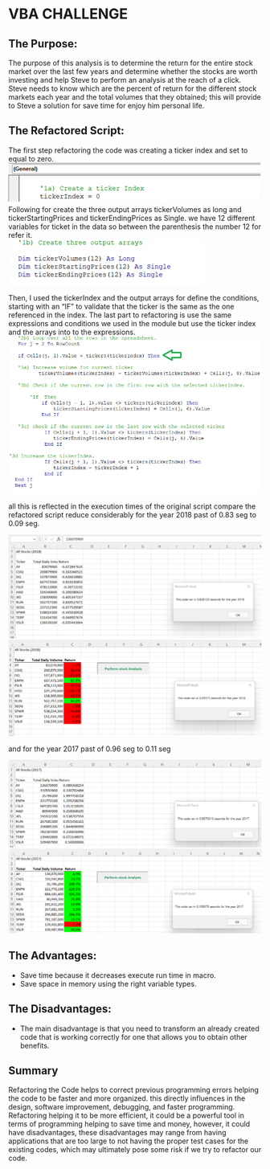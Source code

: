 # VBA CHALLENGE
## The Purpose:

The purpose of this analysis is to determine the return for the entire stock market over the last few years and determine whether the stocks are worth investing and help Steve to perform an analysis at the reach of a click. Steve needs to know which are the percent of return for the different stock markets each year and the total volumes that they obtained; this will provide to Steve a solution for save time for enjoy him personal life. 

## The Refactored Script:

The first step refactoring the code was creating a ticker index and set to equal to zero.
![](sc/1.png)   
Following for create the three output arrays tickerVolumes as long and tickerStartingPrices and tickerEndingPrices as Single. we have 12 different variables for ticket in the data so between the parenthesis the number 12 for refer it. 			
![](sc/2.png)  

Then, I used the tickerIndex and the output arrays for define the conditions, starting with an “IF” to validate that the ticker is the same as the one referenced in the index. The last part to refactoring is use the same expressions and conditions we used in the module but use the ticker index and the arrays into to the expressions.
![](sc/3.png) 

all this is reflected in the execution times of the original script compare the refactored script reduce considerably for the year 2018 past of 0.83 seg to 0.09 seg.

![](resources/VBA_Challenge_2018_before.png)  
![](resources/VBA_Challenge_2018.png)  


and for the year 2017 past of 0.96 seg to 0.11 seg

![](resources/VBA_Challenge_2017_before.png)  
![](resources/VBA_Challenge_2017.png)   


## The Advantages:

* Save time because it decreases execute run time in macro.
* Save space in memory using the right variable types. 

 ## The Disadvantages:

* The main disadvantage is that you need to transform an already created code that is working correctly for one that allows you to obtain other benefits.

## Summary 
Refactoring the Code helps to correct previous programming errors helping the code to be faster and more organized. this directly influences in the design, software improvement, debugging, and faster programming. Refactoring helping it to be more efficient, it could be a powerful tool in terms of programming helping to save time and money, however, it could have disadvantages, these disadvantages may range from having applications that are too large to not having the proper test cases for the existing codes, which may ultimately pose some risk if we try to refactor our code.

